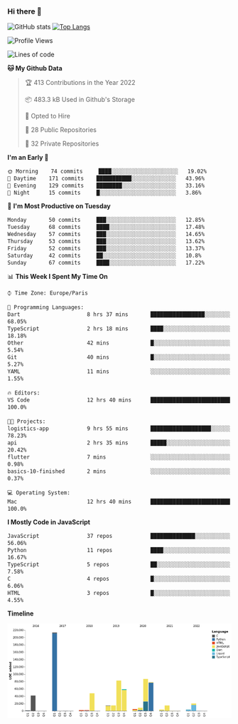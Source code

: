 ### Hi there 👋


![GitHub stats](https://github-readme-stats.vercel.app/api?username=eastkap&theme=dark&show_icons=true&count_private=true)
[![Top Langs](https://github-readme-stats.vercel.app/api/top-langs/?username=eastkap&layout=compact)](https://github.com/anuraghazra/github-readme-stats)



<!--START_SECTION:waka-->
![Profile Views](http://img.shields.io/badge/Profile%20Views-0-blue)

![Lines of code](https://img.shields.io/badge/From%20Hello%20World%20I%27ve%20Written-705030%20lines%20of%20code-blue)

**🐱 My Github Data** 

> 🏆 413 Contributions in the Year 2022
 > 
> 📦 483.3 kB Used in Github's Storage 
 > 
> 💼 Opted to Hire
 > 
> 📜 28 Public Repositories 
 > 
> 🔑 32 Private Repositories  
 > 
**I'm an Early 🐤** 

```text
🌞 Morning    74 commits     ████░░░░░░░░░░░░░░░░░░░░░   19.02% 
🌆 Daytime    171 commits    ███████████░░░░░░░░░░░░░░   43.96% 
🌃 Evening    129 commits    ████████░░░░░░░░░░░░░░░░░   33.16% 
🌙 Night      15 commits     █░░░░░░░░░░░░░░░░░░░░░░░░   3.86%

```
📅 **I'm Most Productive on Tuesday** 

```text
Monday       50 commits     ███░░░░░░░░░░░░░░░░░░░░░░   12.85% 
Tuesday      68 commits     ████░░░░░░░░░░░░░░░░░░░░░   17.48% 
Wednesday    57 commits     ███░░░░░░░░░░░░░░░░░░░░░░   14.65% 
Thursday     53 commits     ███░░░░░░░░░░░░░░░░░░░░░░   13.62% 
Friday       52 commits     ███░░░░░░░░░░░░░░░░░░░░░░   13.37% 
Saturday     42 commits     ██░░░░░░░░░░░░░░░░░░░░░░░   10.8% 
Sunday       67 commits     ████░░░░░░░░░░░░░░░░░░░░░   17.22%

```


📊 **This Week I Spent My Time On** 

```text
⌚︎ Time Zone: Europe/Paris

💬 Programming Languages: 
Dart                     8 hrs 37 mins       █████████████████░░░░░░░░   68.05% 
TypeScript               2 hrs 18 mins       ████░░░░░░░░░░░░░░░░░░░░░   18.18% 
Other                    42 mins             █░░░░░░░░░░░░░░░░░░░░░░░░   5.54% 
Git                      40 mins             █░░░░░░░░░░░░░░░░░░░░░░░░   5.27% 
YAML                     11 mins             ░░░░░░░░░░░░░░░░░░░░░░░░░   1.55%

🔥 Editors: 
VS Code                  12 hrs 40 mins      █████████████████████████   100.0%

🐱‍💻 Projects: 
logistics-app            9 hrs 55 mins       ███████████████████░░░░░░   78.23% 
api                      2 hrs 35 mins       █████░░░░░░░░░░░░░░░░░░░░   20.42% 
flutter                  7 mins              ░░░░░░░░░░░░░░░░░░░░░░░░░   0.98% 
basics-10-finished       2 mins              ░░░░░░░░░░░░░░░░░░░░░░░░░   0.37%

💻 Operating System: 
Mac                      12 hrs 40 mins      █████████████████████████   100.0%

```

**I Mostly Code in JavaScript** 

```text
JavaScript               37 repos            ██████████████░░░░░░░░░░░   56.06% 
Python                   11 repos            ████░░░░░░░░░░░░░░░░░░░░░   16.67% 
TypeScript               5 repos             ██░░░░░░░░░░░░░░░░░░░░░░░   7.58% 
C                        4 repos             █░░░░░░░░░░░░░░░░░░░░░░░░   6.06% 
HTML                     3 repos             █░░░░░░░░░░░░░░░░░░░░░░░░   4.55%

```


**Timeline**

![Chart not found](https://raw.githubusercontent.com/Eastkap/Eastkap/main/charts/bar_graph.png) 


<!--END_SECTION:waka-->

<!--
**Eastkap/eastkap** is a ✨ _special_ ✨ repository because its `README.md` (this file) appears on your GitHub profile.

Here are some ideas to get you started:

- 🔭 I’m currently working on ...
- 🌱 I’m currently learning ...
- 👯 I’m looking to collaborate on ...
- 🤔 I’m looking for help with ...
- 💬 Ask me about ...
- 📫 How to reach me: ...
- 😄 Pronouns: ...
- ⚡ Fun fact: ...
-->
